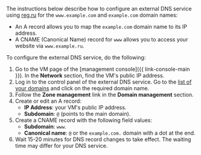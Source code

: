The instructions below describe how to configure an external DNS service using [reg.ru](https://www.reg.ru/) for the `www.example.com` and `example.com` domain names:

  * An A record allows you to map the `example.com` domain name to its IP address.
  * A CNAME (Canonical Name) record  for `www` allows you to access your website via `www.example.ru`.

To configure the external DNS service, do the following:

1. Go to the VM page of the [management console]({{ link-console-main }}). In the **Network** section, find the VM's public IP address.
1. Log in to the control panel of the external DNS service. Go to the [list of your domains](https://www.reg.ru/user/domain_list) and click on the required domain name.
1. Follow the **Zone management** link in the **Domain management** section.
1. Create or edit an A record:
   * **IP Address**: your VM's public IP address.
   * **Subdomain**: `@` (points to the main domain).
1. Create a CNAME record with the following field values:
   * **Subdomain**: `www`.
   * **Canonical name**: `@` or the `example.com.` domain with a dot at the end.
1. Wait 15-20 minutes for DNS record changes to take effect. The waiting time may differ for your DNS service.


